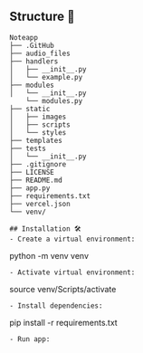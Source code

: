 ## Structure 📂
```
Noteapp
├── .GitHub
├── audio_files	
├── handlers
│   ├── __init__.py
│   └── example.py
├── modules
│   └── __init__.py
    └── modules.py
├── static
│   ├── images
│   ├── scripts
│   └── styles
├── templates
├── tests
│   └── __init__.py
├── .gitignore
├── LICENSE
├── README.md
├── app.py
├── requirements.txt
├── vercel.json
└── venv/

## Installation 🛠️
- Create a virtual environment:
```
python -m venv venv
```
- Activate virtual environment:
```
source venv/Scripts/activate
```
- Install dependencies:
```
pip install -r requirements.txt
```
- Run app:
```